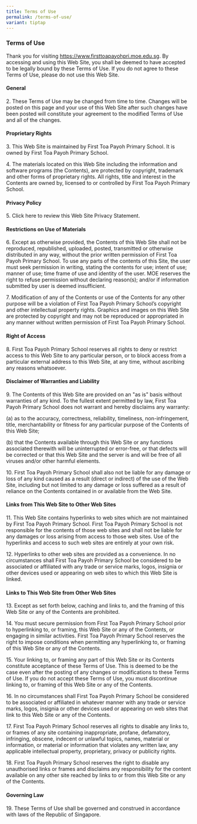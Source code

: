 ```yaml
---
title: Terms of Use
permalink: /terms-of-use/
variant: tiptap
---
```

<h3><strong>Terms of Use</strong></h3>
<p>Thank you for visiting <a href="https://www.firsttoapayohpri.moe.edu.sg" rel="noopener noreferrer nofollow" target="_blank">https://www.firsttoapayohpri.moe.edu.sg</a>.
By accessing and using this Web Site, you shall be deemed to have accepted
to be legally bound by these Terms of Use. If you do not agree to these
Terms of Use, please do not use this Web Site.</p>
<p></p>
<h4><strong>General</strong></h4>
<p>2. These Terms of Use may be changed from time to time. Changes will be
posted on this page and your use of this Web Site after such changes have
been posted will constitute your agreement to the modified Terms of Use
and all of the changes.</p>
<p></p>
<h4><strong>Proprietary Rights</strong></h4>
<p>3. This Web Site is maintained by First Toa Payoh Primary School. It is
owned by First Toa Payoh Primary School.</p>
<p>4. The materials located on this Web Site including the information and
software programs (the Contents), are protected by copyright, trademark
and other forms of proprietary rights. All rights, title and interest in
the Contents are owned by, licensed to or controlled by First Toa Payoh
Primary School.</p>
<h4><strong>Privacy Policy</strong></h4>
<p>5. Click here to review this Web Site Privacy Statement.</p>
<p></p>
<h4><strong>Restrictions on Use of Materials</strong></h4>
<p>6. Except as otherwise provided, the Contents of this Web Site shall not
be reproduced, republished, uploaded, posted, transmitted or otherwise
distributed in any way, without the prior written permission of First Toa
Payoh Primary School. To use any parts of the contents of this Site, the
user must seek permission in writing, stating the contents for use; intent
of use; manner of use; time frame of use and identity of the user. MOE
reserves the right to refuse permission without declaring reason(s); and/or
if information submitted by user is deemed insufficient.</p>
<p>7. Modification of any of the Contents or use of the Contents for any
other purpose will be a violation of First Toa Payoh Primary School’s copyright
and other intellectual property rights. Graphics and images on this Web
Site are protected by copyright and may not be reproduced or appropriated
in any manner without written permission of First Toa Payoh Primary School.</p>
<p></p>
<h4><strong>Right of Access</strong></h4>
<p>8. First Toa Payoh Primary School reserves all rights to deny or restrict
access to this Web Site to any particular person, or to block access from
a particular external address to this Web Site, at any time, without ascribing
any reasons whatsoever.</p>
<p></p>
<h4><strong>Disclaimer of Warranties and Liability</strong></h4>
<p>9. The Contents of this Web Site are provided on an "as is" basis without
warranties of any kind. To the fullest extent permitted by law, First Toa
Payoh Primary School does not warrant and hereby disclaims any warranty:</p>
<p>(a) as to the accuracy, correctness, reliability, timeliness, non-infringement,
title, merchantability or fitness for any particular purpose of the Contents
of this Web Site;</p>
<p>(b) that the Contents available through this Web Site or any functions
associated therewith will be uninterrupted or error-free, or that defects
will be corrected or that this Web Site and the server is and will be free
of all viruses and/or other harmful elements.</p>
<p>10. First Toa Payoh Primary School shall also not be liable for any damage
or loss of any kind caused as a result (direct or indirect) of the use
of the Web Site, including but not limited to any damage or loss suffered
as a result of reliance on the Contents contained in or available from
the Web Site.</p>
<p></p>
<h4><strong>Links from This Web Site to Other Web Sites</strong></h4>
<p>11. This Web Site contains hyperlinks to web sites which are not maintained
by First Toa Payoh Primary School. First Toa Payoh Primary School is not
responsible for the contents of those web sites and shall not be liable
for any damages or loss arising from access to those web sites. Use of
the hyperlinks and access to such web sites are entirely at your own risk.</p>
<p>12. Hyperlinks to other web sites are provided as a convenience. In no
circumstances shall First Toa Payoh Primary School be considered to be
associated or affiliated with any trade or service marks, logos, insignia
or other devices used or appearing on web sites to which this Web Site
is linked.</p>
<p></p>
<h4><strong>Links to This Web Site from Other Web Sites</strong></h4>
<p>13. Except as set forth below, caching and links to, and the framing of
this Web Site or any of the Contents are prohibited.</p>
<p>14. You must secure permission from First Toa Payoh Primary School prior
to hyperlinking to, or framing, this Web Site or any of the Contents, or
engaging in similar activities. First Toa Payoh Primary School reserves
the right to impose conditions when permitting any hyperlinking to, or
framing of this Web Site or any of the Contents.</p>
<p>15. Your linking to, or framing any part of this Web Site or its Contents
constitute acceptance of these Terms of Use. This is deemed to be the case
even after the posting of any changes or modifications to these Terms of
Use. If you do not accept these Terms of Use, you must discontinue linking
to, or framing of this Web Site or any of the Contents.</p>
<p>16. In no circumstances shall First Toa Payoh Primary School be considered
to be associated or affiliated in whatever manner with any trade or service
marks, logos, insignia or other devices used or appearing on web sites
that link to this Web Site or any of the Contents.</p>
<p>17. First Toa Payoh Primary School reserves all rights to disable any
links to, or frames of any site containing inappropriate, profane, defamatory,
infringing, obscene, indecent or unlawful topics, names, material or information,
or material or information that violates any written law, any applicable
intellectual property, proprietary, privacy or publicity rights.</p>
<p>18. First Toa Payoh Primary School reserves the right to disable any unauthorised
links or frames and disclaims any responsibility for the content available
on any other site reached by links to or from this Web Site or any of the
Contents.</p>
<p></p>
<h4><strong>Governing Law</strong></h4>
<p>19. These Terms of Use shall be governed and construed in accordance with
laws of the Republic of Singapore.</p>
